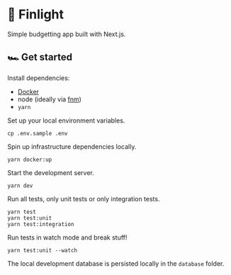 # 💸 Finlight

Simple budgetting app built with Next.js.

## 🏎️ Get started

Install dependencies:

- [Docker](https://www.docker.com/)
- node (ideally via [fnm](https://github.com/Schniz/fnm))
- `yarn`

Set up your local environment variables.

```
cp .env.sample .env
```

Spin up infrastructure dependencies locally.

```
yarn docker:up
```

Start the development server.

```
yarn dev
```

Run all tests, only unit tests or only integration tests.

```
yarn test
yarn test:unit
yarn test:integration
```

Run tests in watch mode and break stuff!

```
yarn test:unit --watch
```

The local development database is persisted locally in the `database` folder.
